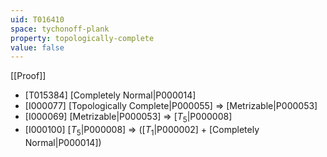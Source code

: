 ```yaml
---
uid: T016410
space: tychonoff-plank
property: topologically-complete
value: false
---
```

[[Proof]]

* [T015384] [Completely Normal|P000014]
* [I000077] [Topologically Complete|P000055] => [Metrizable|P000053]
* [I000069] [Metrizable|P000053] => [$T_5$|P000008]
* [I000100] [$T_5$|P000008] => ([$T_1$|P000002] + [Completely Normal|P000014])

